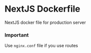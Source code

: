 # NextJS Dockerfile

NextJS docker file for production server

### Important

Use `nginx.conf` file if you use routes
